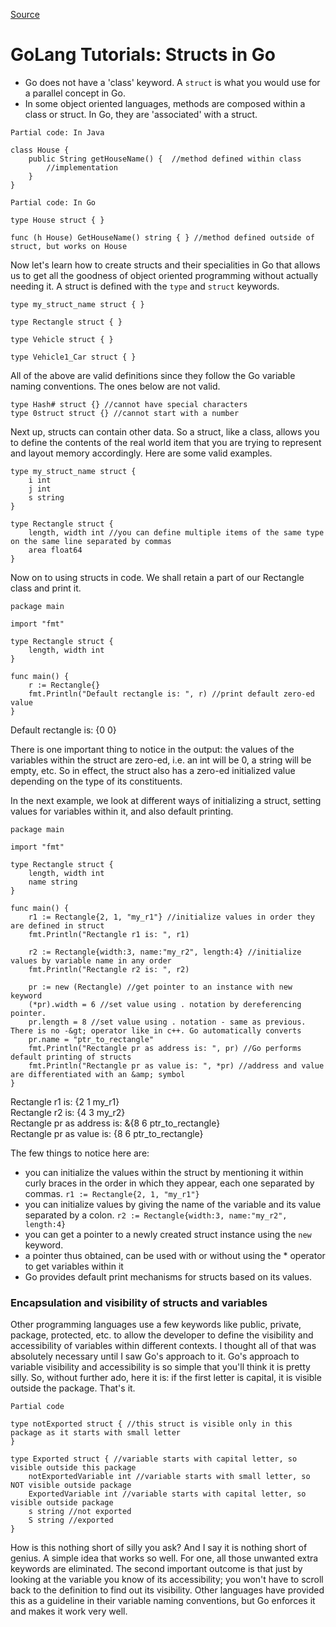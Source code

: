 
[Source](http://golangtutorials.blogspot.com)

# GoLang Tutorials: Structs in Go

* Go does not have a 'class' keyword. A `struct` is what you would use for a parallel concept in Go.
* In some object oriented languages, methods are composed within a class or struct. In Go, they are 'associated' with a struct.

`Partial code: In Java `  



    class House {
        public String getHouseName() {  //method defined within class
            //implementation
        }
    }



`Partial code: In Go`


    type House struct { }

    func (h House) GetHouseName() string { } //method defined outside of struct, but works on House



Now let's learn how to create structs and their specialities in Go that allows us to get all the goodness of object oriented programming without actually needing it. A struct is defined with the `type` and `struct` keywords.


    type my_struct_name struct { }

    type Rectangle struct { }

    type Vehicle struct { }

    type Vehicle1_Car struct { }



All of the above are valid definitions since they follow the Go variable naming conventions. The ones below are not valid.


    type Hash# struct {} //cannot have special characters
    type 0struct struct {} //cannot start with a number



Next up, structs can contain other data. So a struct, like a class, allows you to define the contents of the real world item that you are trying to represent and layout memory accordingly. Here are some valid examples.


    type my_struct_name struct {
        i int
        j int
        s string
    }

    type Rectangle struct {
        length, width int //you can define multiple items of the same type on the same line separated by commas
        area float64
    }



Now on to using structs in code. We shall retain a part of our Rectangle class and print it.


    package main

    import "fmt"

    type Rectangle struct {
        length, width int
    }

    func main() {
        r := Rectangle{}  
        fmt.Println("Default rectangle is: ", r) //print default zero-ed value
    }


Default rectangle is: {0 0}


There is one important thing to notice in the output: the values of the variables within the struct are zero-ed, i.e. an int will be 0, a string will be empty, etc. So in effect, the struct also has a zero-ed initialized value depending on the type of its constituents.

In the next example, we look at different ways of initializing a struct, setting values for variables within it, and also default printing.


    package main

    import "fmt"

    type Rectangle struct {
        length, width int
        name string
    }

    func main() {
        r1 := Rectangle{2, 1, "my_r1"} //initialize values in order they are defined in struct
        fmt.Println("Rectangle r1 is: ", r1)

        r2 := Rectangle{width:3, name:"my_r2", length:4} //initialize values by variable name in any order
        fmt.Println("Rectangle r2 is: ", r2)

        pr := new (Rectangle) //get pointer to an instance with new keyword
        (*pr).width = 6 //set value using . notation by dereferencing pointer.  
        pr.length = 8 //set value using . notation - same as previous.  There is no -&gt; operator like in c++. Go automatically converts
        pr.name = "ptr_to_rectangle"
        fmt.Println("Rectangle pr as address is: ", pr) //Go performs default printing of structs
        fmt.Println("Rectangle pr as value is: ", *pr) //address and value are differentiated with an &amp; symbol
    }


Rectangle r1 is: {2 1 my_r1}  
Rectangle r2 is: {4 3 my_r2}  
Rectangle pr as address is: &amp;{8 6 ptr_to_rectangle}  
Rectangle pr as value is: {8 6 ptr_to_rectangle}


The few things to notice here are:  
* you can initialize the values within the struct by mentioning it within curly braces in the order in which they appear, each one separated by commas. `r1 := Rectangle{2, 1, "my_r1"}`  
* you can initialize values by giving the name of the variable and its value separated by a colon. `r2 := Rectangle{width:3, name:"my_r2", length:4}`  
* you can get a pointer to a newly created struct instance using the `new` keyword.   
* a pointer thus obtained, can be used with or without using the * operator to get variables within it  
* Go provides default print mechanisms for structs based on its values.

###  Encapsulation and visibility of structs and variables

Other programming languages use a few keywords like public, private, package, protected, etc. to allow the developer to define the visibility and accessibility of variables within different contexts. I thought all of that was absolutely necessary until I saw Go's approach to it. Go's approach to variable visibility and accessibility is so simple that you'll think it is pretty silly. So, without further ado, here it is: if the first letter is capital, it is visible outside the package. That's it.

`Partial code`  



    type notExported struct { //this struct is visible only in this package as it starts with small letter
    }

    type Exported struct { //variable starts with capital letter, so visible outside this package
        notExportedVariable int //variable starts with small letter, so NOT visible outside package
        ExportedVariable int //variable starts with capital letter, so visible outside package
        s string //not exported
        S string //exported
    }   



How is this nothing short of silly you ask? And I say it is nothing short of genius. A simple idea that works so well. For one, all those unwanted extra keywords are eliminated. The second important outcome is that just by looking at the variable you know of its accessibility; you won't have to scroll back to the definition to find out its visibility. Other languages have provided this as a guideline in their variable naming conventions, but Go enforces it and makes it work very well.
